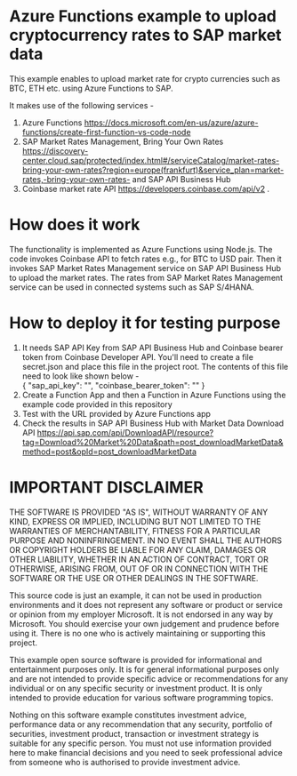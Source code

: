 # Azure Functions example to upload cryptocurrency rates to SAP market data
This example enables to upload market rate for crypto currencies such as BTC, ETH etc. using Azure Functions to SAP.  

It makes use of the following services -  
1) Azure Functions https://docs.microsoft.com/en-us/azure/azure-functions/create-first-function-vs-code-node 
2) SAP Market Rates Management, Bring Your Own Rates https://discovery-center.cloud.sap/protected/index.html#/serviceCatalog/market-rates-bring-your-own-rates?region=europe(frankfurt)&service_plan=market-rates,-bring-your-own-rates- and SAP API Business Hub
3) Coinbase market rate API https://developers.coinbase.com/api/v2 . 

# How does it work
The functionality is implemented as Azure Functions using Node.js. The code invokes Coinbase API to fetch rates e.g., for BTC to USD pair. Then it invokes SAP Market Rates Management service on SAP API Business Hub to upload the market rates. The rates from SAP Market Rates Management service can be used in connected systems such as SAP S/4HANA.  

# How to deploy it for testing purpose
1) It needs SAP API Key from SAP API Business Hub and Coinbase bearer token from Coinbase Developer API. You'll need to create a file secret.json and place this file in the project root. The contents of this file need to look like shown below -  
{
    "sap_api_key": "<Your SAP API Business Hub Key>",
    "coinbase_bearer_token": "<Coinbase bearer token>"
}
2) Create a Function App and then a Function in Azure Functions using the example code provided in this repository  
3) Test with the URL provided by Azure Functions app
4) Check the results in SAP API Business Hub with Market Data Download API https://api.sap.com/api/DownloadAPI/resource?tag=Download%20Market%20Data&path=post_downloadMarketData&method=post&opId=post_downloadMarketData

# IMPORTANT DISCLAIMER
THE SOFTWARE IS PROVIDED "AS IS", WITHOUT WARRANTY OF ANY KIND, EXPRESS OR IMPLIED, INCLUDING BUT NOT LIMITED TO THE WARRANTIES OF MERCHANTABILITY, FITNESS FOR A PARTICULAR PURPOSE AND NONINFRINGEMENT. IN NO EVENT SHALL THE AUTHORS OR COPYRIGHT HOLDERS BE LIABLE FOR ANY CLAIM, DAMAGES OR OTHER LIABILITY, WHETHER IN AN ACTION OF CONTRACT, TORT OR OTHERWISE, ARISING FROM, OUT OF OR IN CONNECTION WITH THE SOFTWARE OR THE USE OR OTHER DEALINGS IN THE SOFTWARE.

This source code is just an example, it can not be used in production environments and it does not represent any software or product or service or opinion from my employer Microsoft. It is not endorsed in any way by Microsoft. You should exercise your own judgement and prudence before using it. There is no one who is actively maintaining or supporting this project.

This example open source software is provided for informational and entertainment purposes only.  It is for general informational purposes only and are not intended to provide specific advice or recommendations for any individual or on any specific security or investment product.  It is only intended to provide education for various software programming topics.

Nothing on this software example constitutes investment advice, performance data or any recommendation that any security, portfolio of securities, investment product, transaction or investment strategy is suitable for any specific person. You must not use information provided here to make financial decisions and you need to seek professional advice from someone who is authorised to provide investment advice.

